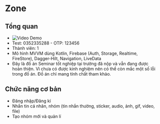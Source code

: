 # Zone

## Tổng quan
- ![Video Demo](https://drive.google.com/file/d/1933y7bEqD57EMoIB35ACtGYppc691y37/view)
- Test: 0352335288 - OTP: 123456
- Thành viên: 1
- Mô hình MVVM dùng Kotlin, Firebase (Auth, Storage, Realtime, FireStore), Dagger-Hilt, Navigation, LiveData
- Đây là đồ án Seminar tốt nghiệp tại trường đã nộp và vẫn đang được hoàn thiện. Vì chưa có được kinh nghiệm nên có thể còn mắc một số lỗi trong đồ án. Đồ án chỉ mang tính chất tham khảo.

## Chức năng cơ bản
- Đăng nhập/Đăng kí
- Nhắn tin cá nhân, nhóm (tin nhắn thường, sticker, audio, ảnh, gif, video, file)
- Tạo nhóm mới và quản lí

